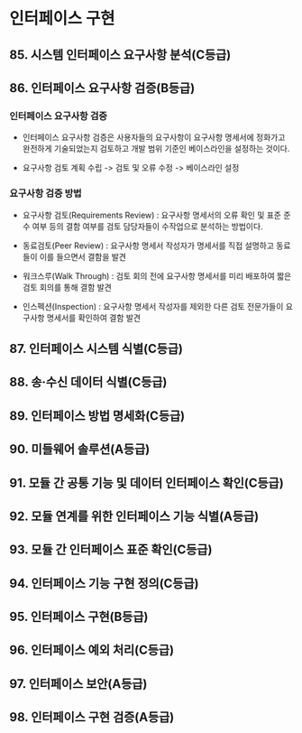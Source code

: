 # 인터페이스 구현

## 85. 시스템 인터페이스 요구사항 분석(C등급)

## 86. 인터페이스 요구사항 검증(B등급)

### 인터페이스 요구사항 검증

- 인터페이스 요구사항 검증은 사용자들의 요구사항이 요구사항 명세서에 정화가고 완전하게 기술되었는지 검토하고 개발 범위 기준인 베이스라인을 설정하는 것이다.

- 요구사항 검토 계획 수립 -> 검토 및 오류 수정 -> 베이스라인 설정

### 요구사항 검증 방법

- 요구사항 검토(Requirements Review) : 요구사항 명세서의 오류 확인 및 표준 준수 여부 등의 결함 여부를 검토 담당자들이 수작업으로 분석하는 방법이다.

- 동료검토(Peer Review) : 요구사항 명세서 작성자가 명세서를 직접 설명하고 동료들이 이를 들으면서 결함을 발견

- 워크스루(Walk Through) : 검토 회의 전에 요구사항 명세서를 미리 배포하여 짧은 검토 회의를 통해 결함 발견

- 인스펙션(Inspection) : 요구사항 명세서 작성자를 제외한 다른 검토 전문가들이 요구사항 명세서를 확인하여 결함 발견

## 87. 인터페이스 시스템 식별(C등급)

## 88. 송·수신 데이터 식별(C등급)

## 89. 인터페이스 방법 명세화(C등급)

## 90. 미들웨어 솔루션(A등급)

## 91. 모듈 간 공통 기능 및 데이터 인터페이스 확인(C등급)

## 92. 모듈 연계를 위한 인터페이스 기능 식별(A등급)

## 93. 모듈 간 인터페이스 표준 확인(C등급)

## 94. 인터페이스 기능 구현 정의(C등급)

## 95. 인터페이스 구현(B등급)

## 96. 인터페이스 예외 처리(C등급)

## 97. 인터페이스 보안(A등급)

## 98. 인터페이스 구현 검증(A등급)
